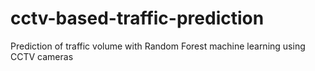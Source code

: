 # cctv-based-traffic-prediction
Prediction of traffic volume with Random Forest machine learning using CCTV cameras
